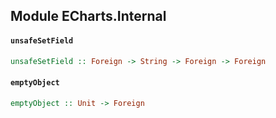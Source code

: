 ## Module ECharts.Internal

#### `unsafeSetField`

``` purescript
unsafeSetField :: Foreign -> String -> Foreign -> Foreign
```

#### `emptyObject`

``` purescript
emptyObject :: Unit -> Foreign
```


